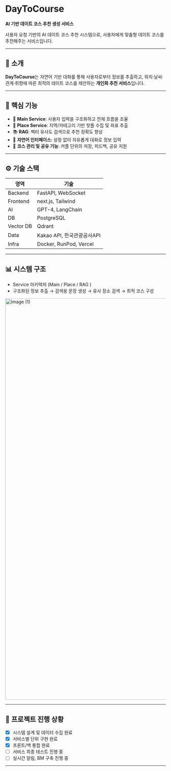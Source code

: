 # DayToCourse
**AI 기반 데이트 코스 추천 생성 서비스**

사용자 요청 기반의 AI 데이트 코스 추천 시스템으로, 사용자에게 맞춤형 데이트 코스를 추천해주는 서비스입니다.

---

## 📌 소개

**DayToCourse**는 자연어 기반 대화를 통해 사용자로부터 정보를 추출하고, 위치·날씨·관계·취향에 따른 최적의 데이트 코스를 제안하는 **개인화 추천 서비스**입니다.


---

## 🧠 핵심 기능

- 🧾 **Main Service**: 사용자 입력을 구조화하고 전체 흐름을 조율
- 📍 **Place Service**: 지역/카테고리 기반 핫플 수집 및 좌표 추출
- 📚 **RAG**: 벡터 유사도 검색으로 추천 정확도 향상
- 💬 **자연어 인터페이스**: 설정 없이 자유롭게 대화로 정보 입력
- 💑 **코스 관리 및 공유 기능**: 커플 단위의 저장, 피드백, 공유 지원

---

## ⚙️ 기술 스택

| 영역 | 기술 |
|------|------|
| Backend | FastAPI, WebSocket |
| Frontend | next.js, Tailwind |
| AI | GPT-4, LangChain |
| DB | PostgreSQL |
| Vector DB | Qdrant |
| Data | Kakao API, 한국관광공사API |
| Infra | Docker, RunPod, Vercel |

---

## 📊 시스템 구조

- Service 아키텍처 (Main / Place / RAG )
- 구조화된 정보 추출 → 검색용 문장 생성 → 유사 장소 검색 → 최적 코스 구성


<img width="2590" height="1256" alt="image (1)" src="https://github.com/user-attachments/assets/f06231c0-0752-4423-811d-13af3a882582" />



---

## 🚀 프로젝트 진행 상황

- [x] 시스템 설계 및 데이터 수집 완료
- [x] 서비스별 단위 구현 완료
- [x] 프론트/백 통합 완료
- [ ] 서비스 최종 테스트 진행 중
- [ ] 실시간 알림, BM 구축 진행 중

---


